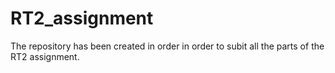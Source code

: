 # RT2_assignment

The repository has been created in order in order to subit all the parts of the RT2 assignment.
